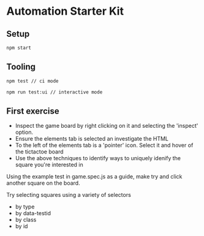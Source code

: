 # Automation Starter Kit
## Setup

```sh
npm start
```

## Tooling

```sh
npm test // ci mode
```
```sh
npm run test:ui // interactive mode
```
## First exercise

- Inspect the game board by right clicking on it and selecting the 'inspect' option.
- Ensure the elements tab is selected an investigate the HTML
- To the left of the elements tab is a 'pointer' icon. Select it and hover of the tictactoe board
- Use the above techniques to identify ways to uniquely idenify the square you're interested in

Using the example test in game.spec.js as a guide, make try and click another square on the board.

Try selecting squares using a variety of selectors
- by type
- by data-testid
- by class
- by id



